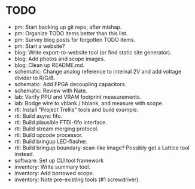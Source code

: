 # TODO

* pm: Start backing up git repo, after mishap.
* pm: Organize TODO items better than this list.
* pm: Survey blog posts for forgotten TODO items.
* pm: Start a website?
* blog: Write export-to-website tool (or find static site generator).
* blog: Add photos and scope images.
* blog: Clean up README.md.
* schematic: Change analog reference to internal 2V and add voltage divider to R/G/B.
* schematic: Add FPGA decoupling capacitors.
* schematic: Review with Nate.
* lab: Verify PPU and VRAM footprint measurements.
* lab: Bodge wire to vblank / hblank, and measure with scope.
* rtl: Install "Project Trellis" tools and build example.
* rtl: Build async fifo.
* rtl: Build plausible FTDI-fifo interface.
* rtl: Build stream merging protocol.
* rtl: Build opcode processor.
* rtl: Build bringup LED-flasher.
* rtl: Build bringup boundary-scan-like image? Possibly get a Lattice tool instead.
* software: Set up CLI tool framework
* inventory: Write summary tool.
* inventory: Add borrowed scope.
* inventory: Note pre-existing tools (#1 screwdriver).
